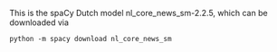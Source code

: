 This is the spaCy Dutch model nl_core_news_sm-2.2.5, 
which can be downloaded via 

```shell script
python -m spacy download nl_core_news_sm
```